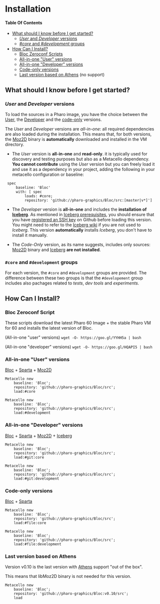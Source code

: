 # Installation

#### Table Of Contents
* [What should I know before I get started?](#what-should-i-know-before-i-get-started)
  * [*User* and *Developer* versions](#user-and-developer-versions)
  * [*#core* and *#development* groups](#core-and-development-groups)
* [How Can I Install?](#how-can-i-install)
  * [Bloc Zeroconf Scripts](#bloc-zeroconf-script)
  * [All-in-one "User" versions](#all-in-one-user-versions)
  * [All-in-one "Developer" versions](#all-in-one-developer-versions)
  * [Code-only versions](#code-only-versions)
  * [Last version based on Athens](last-version-based-on-athens) (no support)


## What should I know before I get started?


### *User* and *Developer* versions

To load the sources in a Pharo image, you have the choice between the [User](#all-in-one-user-versions),
the [Developer](#all-in-one-developer-versions) and the [code-only](#all-in-one-code-only-versions) versions.

The *User* and *Developer* versions are *all-in-one*: all required dependencies are also loaded during the installation.
This means that, for both versions, the [Moz2D](https://github.com/syrel/Moz2D) binary is **automatically** downloaded and installed in the VM directory. 

- The *User* version is  **all-in-one** and **read-only**. it is typically used for discovery and testing purposes but also as a Metacello dependency.
**You cannot contribute** using the *User* version but you can freely load it and use it as a dependency in your project, adding the following in your metacello configuration or baseline:

```smalltalk
 spec 
	 baseline: 'Bloc' 
	 with: [ spec 
		 loads: #core;
		 repository: 'github://pharo-graphics/Bloc/src:[master|v*]']
```

- The *Developer* version is  **all-in-one** and includes the **installation of [Iceberg](https://github.com/npasserini/iceberg)**.
As mentioned in [Iceberg prerequisites](https://github.com/npasserini/iceberg#prerequisites), 
you should ensure that you have  [registered an SSH key](https://help.github.com/articles/generating-an-ssh-key/) on Github before loading this version.
You might need to refer to the [Iceberg wiki](https://github.com/npasserini/iceberg/wiki) if you are not used to *Iceberg*. 
This version **automatically** installs *Iceberg*, you don't have to install it manually.

- The *Code-Only* version, as its name suggests, includes only sources: [Moz2D](https://github.com/syrel/Moz2D) binary and [Iceberg](https://github.com/npasserini/iceberg) **are not installed**.

### `#core` and `#development` groups

For each version, the `#core` and `#development` groups are provided. 
The difference between these two groups is that the `#developement` group includes also pachages related to *tests*, *dev tools* and *experiments*. 


## How Can I Install?

### Bloc Zeroconf Script

These scripts download the latest Pharo 60 Image + the stable Pharo VM for 60 and installs the latest version of Bloc.

(All-in-one "user" versions)
`wget -O- https://goo.gl/YYHH5a | bash` 

(All-in-one "developer" versions)
`wget -O- https://goo.gl/HQAPI5 | bash` 




### All-in-one "User" versions
[Bloc](https://github.com/pharo-graphics/Bloc) + [Sparta](https://github.com/syrel/Sparta) + [Moz2D](https://github.com/syrel/Moz2D)

```smalltalk
Metacello new
    baseline: 'Bloc';
    repository: 'github://pharo-graphics/Bloc/src';
    load:#core
```

```smalltalk
Metacello new
    baseline: 'Bloc';
    repository: 'github://pharo-graphics/Bloc/src';
    load:#development
```

### All-in-one "Developer" versions 
[Bloc](https://github.com/pharo-graphics/Bloc) + [Sparta](https://github.com/syrel/Sparta) + [Moz2D](https://github.com/syrel/Moz2D) + [Iceberg](https://github.com/npasserini/iceberg)

```smalltalk
Metacello new
    baseline: 'Bloc';
    repository: 'github://pharo-graphics/Bloc/src';
    load:#git:core
```

```smalltalk
Metacello new
    baseline: 'Bloc';
    repository: 'github://pharo-graphics/Bloc/src';
    load:#git:development
```

### Code-only versions 
[Bloc](https://github.com/pharo-graphics/Bloc) + [Sparta](https://github.com/syrel/Sparta)

```smalltalk
Metacello new
    baseline: 'Bloc';
    repository: 'github://pharo-graphics/Bloc/src';
    load:#file:core
```

```smalltalk
Metacello new
    baseline: 'Bloc';
    repository: 'github://pharo-graphics/Bloc/src';
    load:#file:development
```

### Last version based on Athens

Version v0.10 is the last version with [Athens](http://smalltalkhub.com/#!/~Pharo/Athens) support "out of the box".

This means that libMoz2D binary is not needed for this version.

```smalltalk
Metacello new
    baseline: 'Bloc';
    repository: 'github://pharo-graphics/Bloc:v0.10/src';
    load
```
